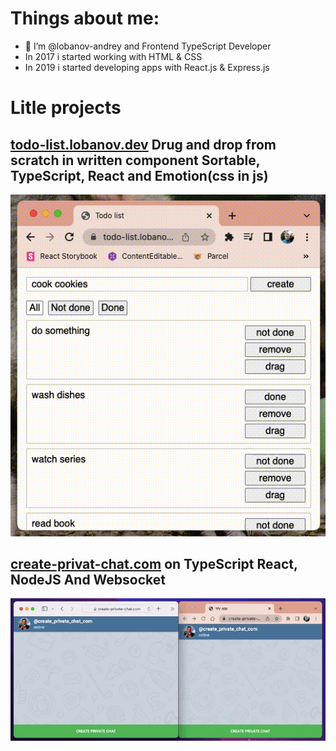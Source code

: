 # Things about me:
- 👋 I’m @lobanov-andrey and Frontend TypeScript Developer
- In 2017 i started working with HTML & CSS
- In 2019 i started developing apps with React.js & Express.js

# Litle projects
## [todo-list.lobanov.dev](https://github.com/lobanov-andrey/todo-list) Drug and drop from scratch in written component Sortable, TypeScript, React and Emotion(css in js) 
![](https://raw.githubusercontent.com/lobanov-andrey/todo-list/main/preview.gif)
## [create-privat-chat.com](https://github.com/lobanov-andrey/create-private-chat.com) on TypeScript React, NodeJS And Websocket
![](https://raw.githubusercontent.com/lobanov-andrey/create-private-chat.com/main/preview.gif)

<!---
lobanov-andrey/lobanov-andrey is a ✨ special ✨ repository because its `README.md` (this file) appears on your GitHub profile.
You can click the Preview link to take a look at your changes.
--->
